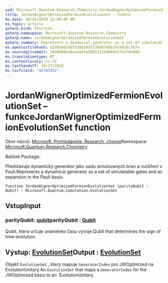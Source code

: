 ```yaml
---
uid: Microsoft.Quantum.Research.Chemistry.JordanWignerOptimizedFermionEvolutionSet
title: JordanWignerOptimizedFermionEvolutionSet – funkce
ms.date: 10/26/2020 12:00:00 AM
ms.topic: article
qsharp.kind: function
qsharp.namespace: Microsoft.Quantum.Research.Chemistry
qsharp.name: JordanWignerOptimizedFermionEvolutionSet
qsharp.summary: Represents a dynamical generator as a set of simulatable gates and an expansion in the Pauli basis.
ms.openlocfilehash: d2d916655b7538b39d5739d67dbb3fc9920cf67a
ms.sourcegitcommit: 29e0d88a30e4166fa580132124b0eb57e1f0e986
ms.translationtype: MT
ms.contentlocale: cs-CZ
ms.lasthandoff: 10/27/2020
ms.locfileid: "92707852"
---
```

# <a name="jordanwigneroptimizedfermionevolutionset-function"></a><span data-ttu-id="e9818-102">JordanWignerOptimizedFermionEvolutionSet – funkce</span><span class="sxs-lookup"><span data-stu-id="e9818-102">JordanWignerOptimizedFermionEvolutionSet function</span></span>

<span data-ttu-id="e9818-103">Obor názvů: [Microsoft. Prohledávejte. Research. chemie](xref:Microsoft.Quantum.Research.Chemistry)</span><span class="sxs-lookup"><span data-stu-id="e9818-103">Namespace: [Microsoft.Quantum.Research.Chemistry](xref:Microsoft.Quantum.Research.Chemistry)</span></span>

<span data-ttu-id="e9818-104">Balíček [](https://nuget.org/packages/)</span><span class="sxs-lookup"><span data-stu-id="e9818-104">Package: [](https://nuget.org/packages/)</span></span>


<span data-ttu-id="e9818-105">Představuje dynamický generátor jako sadu simulovaných bran a rozšíření v Pauli.</span><span class="sxs-lookup"><span data-stu-id="e9818-105">Represents a dynamical generator as a set of simulatable gates and an expansion in the Pauli basis.</span></span>

```qsharp
function JordanWignerOptimizedFermionEvolutionSet (parityQubit : Qubit) : Microsoft.Quantum.Simulation.EvolutionSet
```


## <a name="input"></a><span data-ttu-id="e9818-106">Vstup</span><span class="sxs-lookup"><span data-stu-id="e9818-106">Input</span></span>

### <a name="parityqubit--qubit"></a><span data-ttu-id="e9818-107">parityQubit: [qubit](xref:microsoft.quantum.lang-ref.qubit)</span><span class="sxs-lookup"><span data-stu-id="e9818-107">parityQubit : [Qubit](xref:microsoft.quantum.lang-ref.qubit)</span></span>

<span data-ttu-id="e9818-108">Qubit, která určuje znaménko času vývoje.</span><span class="sxs-lookup"><span data-stu-id="e9818-108">Qubit that determines the sign of time-evolution.</span></span>



## <a name="output--evolutionset"></a><span data-ttu-id="e9818-109">Výstup: [EvolutionSet](xref:Microsoft.Quantum.Simulation.EvolutionSet)</span><span class="sxs-lookup"><span data-stu-id="e9818-109">Output : [EvolutionSet](xref:Microsoft.Quantum.Simulation.EvolutionSet)</span></span>

<span data-ttu-id="e9818-110">Objekt `EvolutionSet` , který mapuje `GeneratorIndex` pro JWOptimized na EvolutionUnitary.</span><span class="sxs-lookup"><span data-stu-id="e9818-110">An `EvolutionSet` that maps a `GeneratorIndex` for the JWOptimized basis to an \`EvolutionUnitary.</span></span>